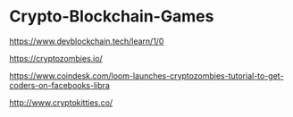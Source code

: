 # Crypto-Blockchain-Games

https://www.devblockchain.tech/learn/1/0

https://cryptozombies.io/

https://www.coindesk.com/loom-launches-cryptozombies-tutorial-to-get-coders-on-facebooks-libra

http://www.cryptokitties.co/

